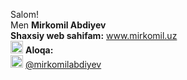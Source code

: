 Salom! <br/>
Men <b>Mirkomil Abdiyev</b> <br/>
<b>Shaxsiy web sahifam:</b> www.mirkomil.uz <br/>
<img src="https://cdn-icons-png.flaticon.com/128/2948/2948005.png" width="20"> <b>Aloqa:</b> <br/>
<img src="https://cdn-icons-png.flaticon.com/512/207/207090.png" width="20"> <a href="https://t.me/mirkomilabdiyev">@mirkomilabdiyev</a>
